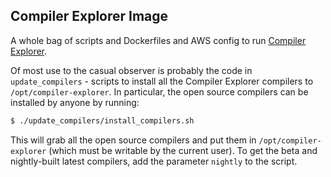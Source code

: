 Compiler Explorer Image
------------------

A whole bag of scripts and Dockerfiles and AWS config to run [Compiler Explorer](https://gcc.godbolt.org).

Of most use to the casual observer is probably the code in `update_compilers` - scripts to install all the
Compiler Explorer compilers to `/opt/compiler-explorer`. In particular, the open source compilers can be
installed by anyone by running:

```bash
$ ./update_compilers/install_compilers.sh
```

This will grab all the open source compilers and put them in `/opt/compiler-explorer` (which must be writable by
the current user).  To get the beta and nightly-built latest compilers, add the parameter `nightly` to the script.

